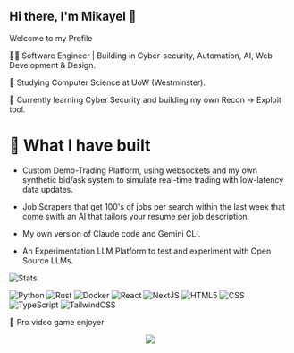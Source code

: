 ## Hi there, I'm Mikayel 👋

Welcome to my Profile

🧑‍💻 Software Engineer | Building in Cyber-security, Automation, AI, Web Development & Design.


🏫 Studying Computer Science at UoW (Westminster).


📝 Currently learning Cyber Security and building my own Recon -> Exploit tool.


# 🔐 What I have built

- Custom Demo-Trading Platform, using websockets and my own synthetic bid/ask system to simulate real-time trading with low-latency data updates.

  
- Job Scrapers that get 100's of jobs per search within the last week that come swith an AI that tailors your resume per job description.


- My own version of Claude code and Gemini CLI.


- An Experimentation LLM Platform to test and experiment with Open Source LLMs.


![Stats](https://github-readme-stats.vercel.app/api?username=SleepyXm&count_private=false&showicons=true&bg_color=252838&title_color=58a6ff&text_color=c9d1d9&icon_color=58a6ff&hide_border=true)


![Python](https://img.shields.io/badge/python-3670A0?style=for-the-badge&logo=python&logoColor=ffaa54)
![Rust](https://img.shields.io/badge/Rust-ff7357?style=for-the-badge&logo=rust&logoColor=ff7357&labelColor=171c21)
![Docker](https://img.shields.io/badge/Docker-1C59FF?style=for-the-badge&logo=docker&logoColor=1C59FF&labelColor=171C21)
![React](https://img.shields.io/badge/react-%2320232a.svg?style=for-the-badge&logo=react&logoColor=%2361DAFB)
![NextJS](https://img.shields.io/badge/next.js-000000?style=for-the-badge&logo=nextdotjs&logoColor=white)
![HTML5](https://img.shields.io/badge/HTML5-FF462E?style=for-the-badge&logo=html5&logoColor=FF462E&labelColor=171c21)
![CSS](https://img.shields.io/badge/CSS-2E89FF?style=for-the-badge&logo=css&logoColor=2E89FF&labelColor=171C21)
![TypeScript](https://img.shields.io/badge/typescript-%23007ACC.svg?style=for-the-badge&logo=typescript&logoColor=white)
![TailwindCSS](https://img.shields.io/badge/tailwindcss-%2338B2AC.svg?style=for-the-badge&logo=tailwind-css&logoColor=white)


👾 Pro video game enjoyer

<p align="center">
  <a href="https://skillicons.dev">
    <img src="https://skillicons.dev/icons?i=py,rust,cpp,react,docker,nextjs" />
  </a>
</p>
